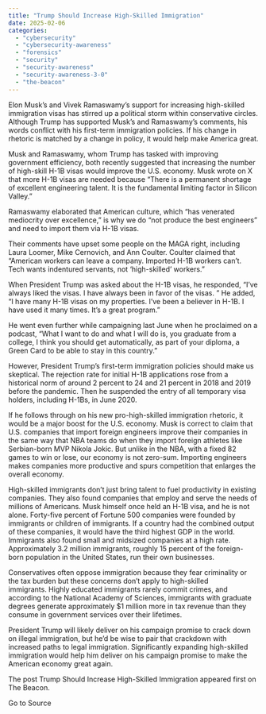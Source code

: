 ```yaml
---
title: "Trump Should Increase High-Skilled Immigration"
date: 2025-02-06
categories: 
  - "cybersecurity"
  - "cybersecurity-awareness"
  - "forensics"
  - "security"
  - "security-awareness"
  - "security-awareness-3-0"
  - "the-beacon"
---
```


Elon Musk’s and Vivek Ramaswamy’s support for increasing high-skilled immigration visas has stirred up a political storm within conservative circles. Although Trump has supported Musk’s and Ramaswamy’s comments, his words conflict with his first-term immigration policies. If his change in rhetoric is matched by a change in policy, it would help make America great.

Musk and Ramaswamy, whom Trump has tasked with improving government efficiency, both recently suggested that increasing the number of high-skill H-1B visas would improve the U.S. economy. Musk wrote on X that more H-1B visas are needed because “There is a permanent shortage of excellent engineering talent. It is the fundamental limiting factor in Silicon Valley.”

Ramaswamy elaborated that American culture, which “has venerated mediocrity over excellence,” is why we do “not produce the best engineers” and need to import them via H-1B visas.

Their comments have upset some people on the MAGA right, including Laura Loomer, Mike Cernovich, and Ann Coulter. Coulter claimed that “American workers can leave a company. Imported H-1B workers can’t. Tech wants indentured servants, not ‘high-skilled’ workers.” 

When President Trump was asked about the H-1B visas, he responded, “I’ve always liked the visas. I have always been in favor of the visas. ” He added, “I have many H-1B visas on my properties. I’ve been a believer in H-1B. I have used it many times. It’s a great program.”

He went even further while campaigning last June when he proclaimed on a podcast, “What I want to do and what I will do is, you graduate from a college, I think you should get automatically, as part of your diploma, a Green Card to be able to stay in this country.”

However, President Trump’s first-term immigration policies should make us skeptical. The rejection rate for initial H-1B applications rose from a historical norm of around 2 percent to 24 and 21 percent in 2018 and 2019 before the pandemic. Then he suspended the entry of all temporary visa holders, including H-1Bs, in June 2020.

If he follows through on his new pro-high-skilled immigration rhetoric, it would be a major boost for the U.S. economy. Musk is correct to claim that U.S. companies that import foreign engineers improve their companies in the same way that NBA teams do when they import foreign athletes like Serbian-born MVP Nikola Jokic. But unlike in the NBA, with a fixed 82 games to win or lose, our economy is not zero-sum. Importing engineers makes companies more productive and spurs competition that enlarges the overall economy.

High-skilled immigrants don’t just bring talent to fuel productivity in existing companies. They also found companies that employ and serve the needs of millions of Americans. Musk himself once held an H-1B visa, and he is not alone. Forty-five percent of Fortune 500 companies were founded by immigrants or children of immigrants. If a country had the combined output of these companies, it would have the third highest GDP in the world. Immigrants also found small and midsized companies at a high rate. Approximately 3.2 million immigrants, roughly 15 percent of the foreign-born population in the United States, run their own businesses. 

Conservatives often oppose immigration because they fear criminality or the tax burden but these concerns don’t apply to high-skilled immigrants. Highly educated immigrants rarely commit crimes, and according to the National Academy of Sciences, immigrants with graduate degrees generate approximately $1 million more in tax revenue than they consume in government services over their lifetimes.

President Trump will likely deliver on his campaign promise to crack down on illegal immigration, but he’d be wise to pair that crackdown with increased paths to legal immigration. Significantly expanding high-skilled immigration would help him deliver on his campaign promise to make the American economy great again.

The post Trump Should Increase High-Skilled Immigration appeared first on The Beacon.

Go to Source
